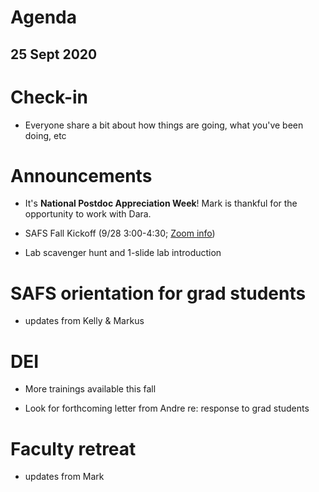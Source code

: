 # Agenda

## 25 Sept 2020


# Check-in

* Everyone share a bit about how things are going, what you've been doing, etc


# Announcements

* It's **National Postdoc Appreciation Week**! Mark is thankful for the opportunity to work with Dara.

* SAFS Fall Kickoff (9/28 3:00-4:30; [Zoom info](https://washington.zoom.us/j/98923029213))

* Lab scavenger hunt and 1-slide lab introduction


# SAFS orientation for grad students

* updates from Kelly & Markus


# DEI

* More trainings available this fall

* Look for forthcoming letter from Andre re: response to grad students


# Faculty retreat

* updates from Mark



